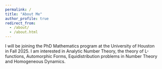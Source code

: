 ```yaml
---
permalink: /
title: "About Me"
author_profile: true
redirect_from: 
  - /about/
  - /about.html
---
```


I will be joining the PhD Mathematics program at the University of Houston in Fall 2025. I am interested in Analytic Number Theory, the theory of L-functions, Automorphic Forms, Equidistribution problems in Number Theory and Homogeneous Dynamics.
